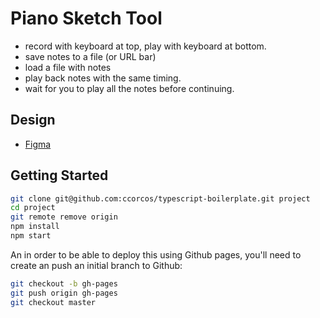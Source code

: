 # Piano Sketch Tool

- record with keyboard at top, play with keyboard at bottom.
- save notes to a file (or URL bar)
- load a file with notes
- play back notes with the same timing.
- wait for you to play all the notes before continuing.

## Design

- [Figma](https://www.figma.com/file/QfhKUMaUldqcE5I0DXtq3U/Piano-Sketch-Tool?node-id=0%3A1)

## Getting Started

```sh
git clone git@github.com:ccorcos/typescript-boilerplate.git project
cd project
git remote remove origin
npm install
npm start
```

An in order to be able to deploy this using Github pages, you'll need to create an push an initial branch to Github:

```sh
git checkout -b gh-pages
git push origin gh-pages
git checkout master
```

